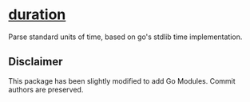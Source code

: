 # [duration][GoDoc]

Parse standard units of time, based on go's stdlib time implementation.

[GoDoc]: https://godoc.org/github.com/diamondburned/duration

## Disclaimer

This package has been slightly modified to add Go Modules. Commit authors are
preserved.
